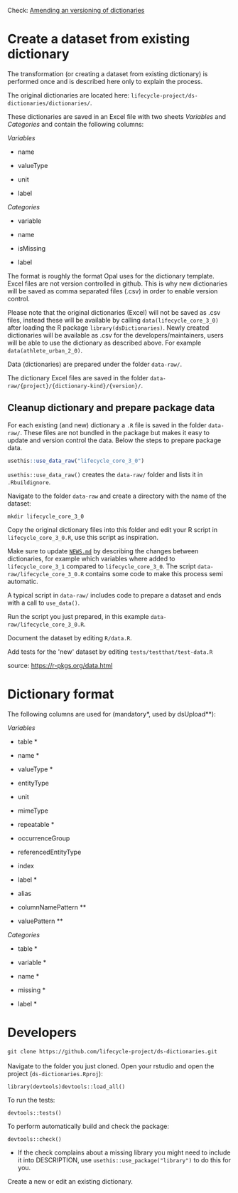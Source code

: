 Check: [Amending an versioning of dictionaries](https://lifecycle-project.github.io/ds-upload/articles/dictionaryVersioning.html)

# Create a dataset from existing dictionary

The transformation (or creating a dataset from existing dictionary) is performed once and is described here only to explain the process.

The original dictionaries are located here: `lifecycle-project/ds-dictionaries/dictionaries/`.

These dictionaries are saved in an Excel file with two sheets *Variables* and *Categories* and contain the following columns:

*Variables*

-   name

-   valueType

-   unit

-   label

*Categories*

-   variable

-   name

-   isMissing

-   label

The format is roughly the format Opal uses for the dictionary template. Excel files are not version controlled in github. This is why new dictionaries will be saved as comma separated files (.csv) in order to enable version control.

Please note that the original dictionaries (Excel) will not be saved as .csv files, instead these will be available by calling `data(lifecycle_core_3_0)` after loading the R package `library(dsDictionaries)`. Newly created dictionaries will be available as .csv for the developers/maintainers, users will be able to use the dictionary as described above. For example `data(athlete_urban_2_0)`.

Data (dictionaries) are prepared under the folder `data-raw/`.

The dictionary Excel files are saved in the folder `data-raw/{project}/{dictionary-kind}/{version}/`.

## Cleanup dictionary and prepare package data

For each existing (and new) dictionary a `.R` file is saved in the folder `data-raw/`. These files are not bundled in the package but makes it easy to update and version control the data. Below the steps to prepare package data.

``` r
usethis::use_data_raw("lifecycle_core_3_0")
```

`usethis::use_data_raw()` creates the `data-raw/` folder and lists it in `.Rbuildignore`.

Navigate to the folder `data-raw` and create a directory with the name of the dataset:

`mkdir lifecycle_core_3_0`

Copy the original dictionary files into this folder and edit your R script in `lifecycle_core_3_0.R`, use this script as inspiration.

Make sure to update [`NEWS.md`](NEWS.md) by describing the changes between dictionaries, for example which variables where added to `lifecycle_core_3_1` compared to `lifecycle_core_3_0`. The script `data-raw/lifecycle_core_3_0.R` contains some code to make this process semi automatic.

A typical script in `data-raw/` includes code to prepare a dataset and ends with a call to `use_data()`.

Run the script you just prepared, in this example `data-raw/lifecycle_core_3_0.R`.

Document the dataset by editing `R/data.R`.

Add tests for the 'new' dataset by editing `tests/testthat/test-data.R`

source: <https://r-pkgs.org/data.html>

# Dictionary format

The following columns are used for (mandatory\*, used by dsUpload\*\*):

*Variables*

-   table \*

-   name \*

-   valueType \*

-   entityType

-   unit

-   mimeType

-   repeatable \*

-   occurrenceGroup

-   referencedEntityType

-   index

-   label \*

-   alias

-   columnNamePattern \*\*

-   valuePattern \*\*

*Categories*

-   table \*

-   variable \*

-   name \*

-   missing \*

-   label \*

# Developers

`git clone https://github.com/lifecycle-project/ds-dictionaries.git`\
\
Navigate to the folder you just cloned. Open your rstudio and open the project (`ds-dictionaries.Rproj`):

`library(devtools)devtools::load_all()`

To run the tests:

`devtools::tests()`

To perform automatically build and check the package:

`devtools::check()`

-   If the check complains about a missing library you might need to include it into DESCRIPTION, use `usethis::use_package("library")` to do this for you.

Create a new or edit an existing dictionary.
